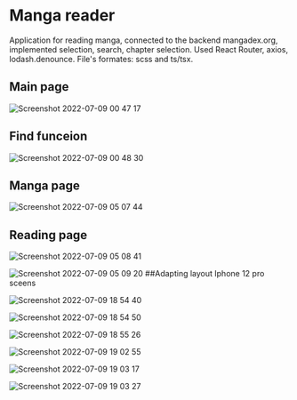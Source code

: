 # Manga reader
Application for reading manga, connected to the backend mangadex.org, implemented selection, search, chapter selection. Used React Router, axios, lodash.denounce.
File's formates: scss and ts/tsx.
## Main page
![Screenshot 2022-07-09 00 47 17](https://user-images.githubusercontent.com/72702845/178074585-662b66cf-98e5-4645-8158-ac246e110a70.png)
## Find funсеion
![Screenshot 2022-07-09 00 48 30](https://user-images.githubusercontent.com/72702845/178074798-7cfc1ef8-56ec-49f2-9059-aa7863f99b40.png)
## Manga page
![Screenshot 2022-07-09 05 07 44](https://user-images.githubusercontent.com/72702845/178087672-93077914-1f4d-4154-a258-b070268b86c8.png)
## Reading page
![Screenshot 2022-07-09 05 08 41](https://user-images.githubusercontent.com/72702845/178087686-208bd07c-037b-4b77-a20e-14d3c29976c9.png)

![Screenshot 2022-07-09 05 09 20](https://user-images.githubusercontent.com/72702845/178087711-8a205910-9397-46a0-b241-4e104f0c8862.png)
##Adapting layout Iphone 12 pro sceens

![Screenshot 2022-07-09 18 54 40](https://user-images.githubusercontent.com/72702845/178113204-80a3b2e6-91be-49df-b5c4-d7878b29a5e5.png)

![Screenshot 2022-07-09 18 54 50](https://user-images.githubusercontent.com/72702845/178113205-0c9da38e-18d7-4631-8af1-6491e6c6e112.png)

![Screenshot 2022-07-09 18 55 26](https://user-images.githubusercontent.com/72702845/178113206-79cbff2e-c97d-4edd-9fb7-d27fbce1063a.png)

![Screenshot 2022-07-09 19 02 55](https://user-images.githubusercontent.com/72702845/178113500-8e93eabe-ac21-4735-b974-72921d985a41.png)

![Screenshot 2022-07-09 19 03 17](https://user-images.githubusercontent.com/72702845/178113502-7c23f338-0c94-4562-8009-e5625581671f.png)

![Screenshot 2022-07-09 19 03 27](https://user-images.githubusercontent.com/72702845/178113504-0c2c0805-f005-4313-8ef3-2a9a456ae6b7.png)
